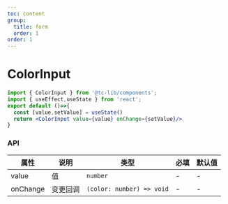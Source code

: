 ```yaml
---
toc: content
group:
  title: form
  order: 1
order: 1
---
```

# ColorInput
```jsx
import { ColorInput } from '@tc-lib/components';
import { useEffect,useState } from 'react';
export default ()=>{
  const [value,setValue] = useState()
  return <ColorInput value={value} onChange={setValue}/>
}
```
### API
| 属性 | 说明 | 类型  | 必填 | 默认值 |
| ---- | --- | --- | --- | --- |
| value   | 值      | `number` | - | - |
| onChange | 变更回调  | `(color: number) => void`    | - | - |
